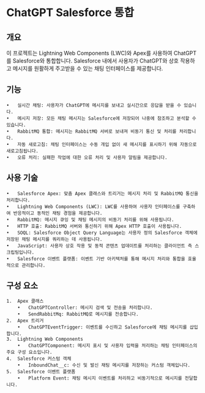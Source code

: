 # ChatGPT Salesforce 통합


## 개요

이 프로젝트는 Lightning Web Components (LWC)와 Apex를 사용하여 ChatGPT를 Salesforce와 통합합니다. Salesforce 내에서 사용자가 ChatGPT와 상호 작용하고 메시지를 원활하게 주고받을 수 있는 채팅 인터페이스를 제공합니다.

## 기능

	•	실시간 채팅: 사용자가 ChatGPT에 메시지를 보내고 실시간으로 응답을 받을 수 있습니다.
	•	메시지 저장: 모든 채팅 메시지는 Salesforce에 저장되어 나중에 참조하고 분석할 수 있습니다.
	•	RabbitMQ 통합: 메시지는 RabbitMQ 서버로 보내져 비동기 통신 및 처리를 처리합니다.
	•	자동 새로고침: 채팅 인터페이스는 수동 개입 없이 새 메시지를 표시하기 위해 자동으로 새로고침됩니다.
	•	오류 처리: 실패한 작업에 대한 오류 처리 및 사용자 알림을 제공합니다.


## 사용 기술

	•	Salesforce Apex: 맞춤 Apex 클래스와 트리거는 메시지 처리 및 RabbitMQ 통신을 처리합니다.
	•	Lightning Web Components (LWC): LWC를 사용하여 사용자 인터페이스를 구축하여 반응적이고 동적인 채팅 경험을 제공합니다.
	•	RabbitMQ: 메시지 큐잉 및 채팅 메시지의 비동기 처리를 위해 사용됩니다.
	•	HTTP 호출: RabbitMQ 서버와 통신하기 위해 Apex HTTP 호출이 사용됩니다.
	•	SOQL: Salesforce Object Query Language는 사용자 정의 Salesforce 객체에 저장된 채팅 메시지를 쿼리하는 데 사용됩니다.
	•	JavaScript: 사용자 상호 작용 및 동적 콘텐츠 업데이트를 처리하는 클라이언트 측 스크립팅입니다.
	•	Salesforce 이벤트 플랫폼: 이벤트 기반 아키텍처를 통해 메시지 처리와 통합을 효율적으로 관리합니다.

 ## 구성 요소
 	1.	Apex 클래스
		•	ChatGPTController: 메시지 검색 및 전송을 처리합니다.
		•	SendRabbitMq: RabbitMQ로 메시지를 전송합니다.
	2.	Apex 트리거
		•	ChatGPTEventTrigger: 이벤트를 수신하고 Salesforce에 채팅 메시지를 삽입합니다.
	3.	Lightning Web Components
		•	ChatGPTComponent: 메시지 표시 및 사용자 입력을 처리하는 채팅 인터페이스의 주요 구성 요소입니다.
	4.	Salesforce 커스텀 객체
		•	InboundChat__c: 수신 및 발신 채팅 메시지를 저장하는 커스텀 객체입니다.
	5.	Salesforce 이벤트 플랫폼
		•	Platform Event: 채팅 메시지 이벤트를 처리하고 비동기적으로 메시지를 전달합니다.
